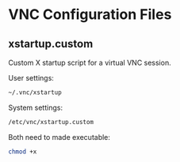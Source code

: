 # VNC Configuration Files

## xstartup.custom

Custom X startup script for a virtual VNC session.

User settings:

```bash
~/.vnc/xstartup
```

System settings:

```bash
/etc/vnc/xstartup.custom
```

Both need to made executable:

```bash
chmod +x
```

